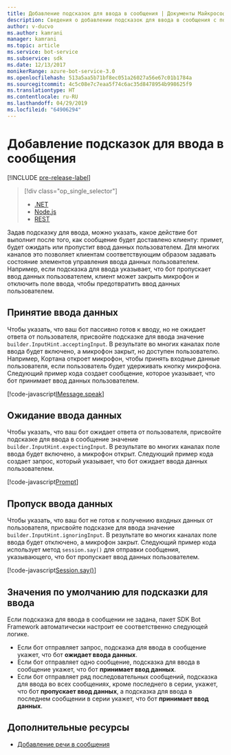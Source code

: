 ```yaml
---
title: Добавление подсказок для ввода в сообщения | Документы Майкрософт
description: Сведения о добавлении подсказок для ввода в сообщения с помощью пакета SDK Bot Framework для .NET.
author: v-ducvo
ms.author: kamrani
manager: kamrani
ms.topic: article
ms.service: bot-service
ms.subservice: sdk
ms.date: 12/13/2017
monikerRange: azure-bot-service-3.0
ms.openlocfilehash: 513a5aa5b71bf8ec051a26027a56e67c01b1784a
ms.sourcegitcommit: 4c5c08e7c7eaa5f74c6ac35d8478954b998625f9
ms.translationtype: HT
ms.contentlocale: ru-RU
ms.lasthandoff: 04/29/2019
ms.locfileid: "64906294"
---
```

# <a name="add-input-hints-to-messages"></a>Добавление подсказок для ввода в сообщения

[!INCLUDE [pre-release-label](../includes/pre-release-label-v3.md)]

> [!div class="op_single_selector"]
> - [.NET](../dotnet/bot-builder-dotnet-add-input-hints.md)
> - [Node.js](../nodejs/bot-builder-nodejs-send-input-hints.md)
> - [REST](../rest-api/bot-framework-rest-connector-add-input-hints.md)

Задав подсказку для ввода, можно указать, какое действие бот выполнит после того, как сообщение будет доставлено клиенту: примет, будет ожидать или пропустит ввод данных пользователем. Для многих каналов это позволяет клиентам соответствующим образом задавать состояние элементов управления ввода данных пользователем. Например, если подсказка для ввода указывает, что бот пропускает ввод данных пользователем, клиент может закрыть микрофон и отключить поле ввода, чтобы предотвратить ввод данных пользователем.

## <a name="accepting-input"></a>Принятие ввода данных

Чтобы указать, что ваш бот пассивно готов к вводу, но не ожидает ответа от пользователя, присвойте подсказке для ввода значение `builder.InputHint.acceptingInput`. В результате во многих каналах поле ввода будет включено, а микрофон закрыт, но доступен пользователю. Например, Кортана откроет микрофон, чтобы принять входные данные пользователя, если пользователь будет удерживать кнопку микрофона. Следующий пример кода создает сообщение, которое указывает, что бот принимает ввод данных пользователем.

[!code-javascript[IMessage.speak](../includes/code/node-input-hints.js#InputHintAcceptingInput)]

## <a name="expecting-input"></a>Ожидание ввода данных

Чтобы указать, что ваш бот ожидает ответа от пользователя, присвойте подсказке для ввода в сообщение значение `builder.InputHint.expectingInput`. В результате во многих каналах поле ввода будет включено, а микрофон открыт. Следующий пример кода создает запрос, который указывает, что бот ожидает ввода данных пользователем.

[!code-javascript[Prompt](../includes/code/node-input-hints.js#InputHintExpectingInput)]

## <a name="ignoring-input"></a>Пропуск ввода данных

Чтобы указать, что ваш бот не готов к получению входных данных от пользователя, присвойте подсказке для ввода значение `builder.InputHint.ignoringInput`. В результате во многих каналах поле ввода будет отключено, а микрофон закрыт. Следующий пример кода использует метод `session.say()` для отправки сообщения, указывающего, что бот пропускает ввод данных пользователем.

[!code-javascript[Session.say()](../includes/code/node-input-hints.js#InputHintIgnoringInput)]

## <a name="default-values-for-input-hint"></a>Значения по умолчанию для подсказки для ввода

Если подсказка для ввода в сообщении не задана, пакет SDK Bot Framework автоматически настроит ее соответственно следующей логике. 

- Если бот отправляет запрос, подсказка для ввода в сообщение укажет, что бот **ожидает ввода данных**.</li>
- Если бот отправляет одно сообщение, подсказка для ввода в сообщение укажет, что бот **принимает ввод данных**.</li>
- Если бот отправляет ряд последовательных сообщений, подсказка для ввода во всех сообщениях, кроме последнего в серии, укажет, что бот **пропускает ввод данных**, а подсказка для ввода в последнем сообщении в серии укажет, что бот **принимает ввод данных**.

## <a name="additional-resources"></a>Дополнительные ресурсы

- [Добавление речи в сообщения](bot-builder-nodejs-text-to-speech.md)
